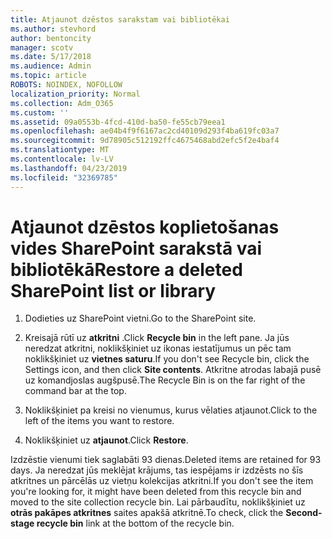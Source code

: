 ```yaml
---
title: Atjaunot dzēstos sarakstam vai bibliotēkai
ms.author: stevhord
author: bentoncity
manager: scotv
ms.date: 5/17/2018
ms.audience: Admin
ms.topic: article
ROBOTS: NOINDEX, NOFOLLOW
localization_priority: Normal
ms.collection: Adm_O365
ms.custom: ''
ms.assetid: 09a0553b-4fcd-410d-ba50-fe55cb79eea1
ms.openlocfilehash: ae04b4f9f6167ac2cd40109d293f4ba619fc03a7
ms.sourcegitcommit: 9d78905c512192ffc4675468abd2efc5f2e4baf4
ms.translationtype: MT
ms.contentlocale: lv-LV
ms.lasthandoff: 04/23/2019
ms.locfileid: "32369785"
---
```

# <a name="restore-a-deleted-sharepoint-list-or-library"></a><span data-ttu-id="9586d-102">Atjaunot dzēstos koplietošanas vides SharePoint sarakstā vai bibliotēkā</span><span class="sxs-lookup"><span data-stu-id="9586d-102">Restore a deleted SharePoint list or library</span></span>

1. <span data-ttu-id="9586d-103">Dodieties uz SharePoint vietni.</span><span class="sxs-lookup"><span data-stu-id="9586d-103">Go to the SharePoint site.</span></span>
    
2. <span data-ttu-id="9586d-104">Kreisajā rūtī uz **atkritni** .</span><span class="sxs-lookup"><span data-stu-id="9586d-104">Click **Recycle bin** in the left pane.</span></span> <span data-ttu-id="9586d-105">Ja jūs neredzat atkritni, noklikšķiniet uz ikonas iestatījumus un pēc tam noklikšķiniet uz **vietnes saturu**.</span><span class="sxs-lookup"><span data-stu-id="9586d-105">If you don't see Recycle bin, click the Settings icon, and then click **Site contents**.</span></span> <span data-ttu-id="9586d-106">Atkritne atrodas labajā pusē uz komandjoslas augšpusē.</span><span class="sxs-lookup"><span data-stu-id="9586d-106">The Recycle Bin is on the far right of the command bar at the top.</span></span>
    
3. <span data-ttu-id="9586d-107">Noklikšķiniet pa kreisi no vienumus, kurus vēlaties atjaunot.</span><span class="sxs-lookup"><span data-stu-id="9586d-107">Click to the left of the items you want to restore.</span></span>
    
4. <span data-ttu-id="9586d-108">Noklikšķiniet uz **atjaunot**.</span><span class="sxs-lookup"><span data-stu-id="9586d-108">Click **Restore**.</span></span>
    
<span data-ttu-id="9586d-109">Izdzēstie vienumi tiek saglabāti 93 dienas.</span><span class="sxs-lookup"><span data-stu-id="9586d-109">Deleted items are retained for 93 days.</span></span> <span data-ttu-id="9586d-110">Ja neredzat jūs meklējat krājums, tas iespējams ir izdzēsts no šīs atkritnes un pārcēlās uz vietņu kolekcijas atkritni.</span><span class="sxs-lookup"><span data-stu-id="9586d-110">If you don't see the item you're looking for, it might have been deleted from this recycle bin and moved to the site collection recycle bin.</span></span> <span data-ttu-id="9586d-111">Lai pārbaudītu, noklikšķiniet uz **otrās pakāpes atkritnes** saites apakšā atkritnē.</span><span class="sxs-lookup"><span data-stu-id="9586d-111">To check, click the **Second-stage recycle bin** link at the bottom of the recycle bin.</span></span> 
  

